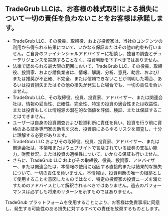 ## TradeGrub LLCは、お客様の株式取引による損失について一切の責任を負わないことをお客様は承諾します。

- TradeGrub LLC、その役員、取締役、および投資家は、当社のコンテンツの利用から得られる結果について、いかなる保証またはその他の約束も行いません。ご自身のファイナンシャルアドバイザーに相談し、独自の調査とデューデリジェンスを実施することなく、投資判断を下すべきではありません。
- 法律で認められる最大限の範囲において、TradeGrub LLC、その役員、取締役、投資家、および請負業者は、情報、解説、分析、意見、助言、および/または推奨が不正確、不完全、または信頼できないことが判明した場合、あるいは投資損失またはその他の損失が発生した場合でも、一切の責任を負いません。
- TradeGrub LLC、その取締役、役員、投資家、アドバイザー、または関連会社は、情報の妥当性、正確性、完全性、特定の投資の適合性または収益性、または投資もしくは情報源の潜在的な価値を評価、検証、または保証することはできません。
- ユーザーは自身の投資調査および投資判断に責任を負い、投資を行う前に資格のある証券専門家の助言を求め、投資前にあらゆるリスクを調査し、十分に理解する必要があります。
- TradeGrub LLC およびその取締役、役員、投資家、アドバイザー、または関連会社は、本情報またはウェブサイトで言及されている証券の支払い能力、財務状況、または投資の適格性について、いかなる保証も行いません。
- さらに、TradeGrub LLC およびその取締役、役員、投資家、アドバイザー、または関連会社は、本情報の使用に起因する直接的または結果的な損失について、一切の責任を負いません。本情報は、投資判断の唯一の根拠として使用することを意図したものではなく、特定の投資家の投資ニーズを満たすためのアドバイスとして解釈されるべきではありません。過去のパフォーマンスは必ずしも将来のリターンを示すものではありません。

TradeGrub プラットフォームを使用することにより、お客様は免責事項に同意し、発生する可能性のある損失に対するすべての責任を放棄するものとします。

